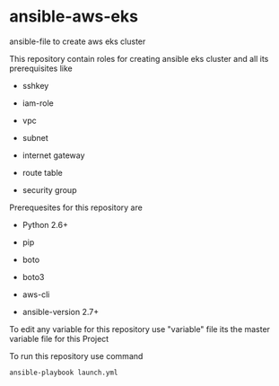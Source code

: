 # ansible-aws-eks
ansible-file to create aws eks cluster 

This repository contain roles for creating ansible eks cluster and all its prerequisites like 

- sshkey 

- iam-role 

- vpc 

- subnet 

- internet gateway

- route table 

- security group

Prerequesites for this repository are

- Python 2.6+

- pip

- boto

- boto3

- aws-cli

- ansible-version 2.7+

To edit any variable for this repository use "variable" file its the master variable file for this Project


To run this repository use command 

 ```bash
 ansible-playbook launch.yml
```
